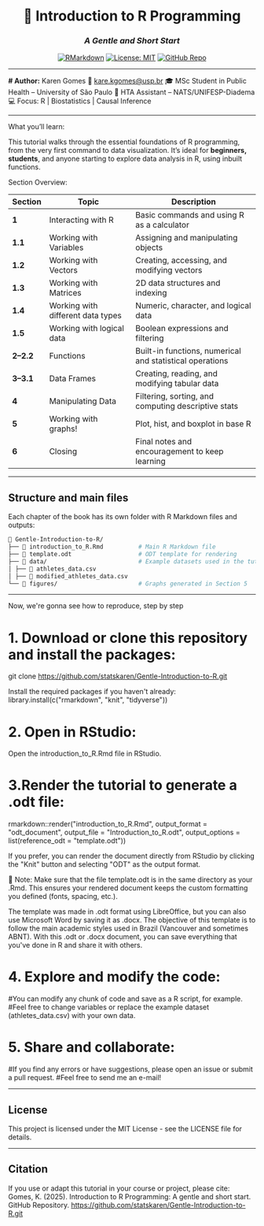 <div align="center">

# 📘 Introduction to R Programming  
### *A Gentle and Short Start*

[![RMarkdown](https://img.shields.io/badge/Made%20with-RMarkdown-276DC3?logo=r&logoColor=white)](https://rmarkdown.rstudio.com/) 
[![License: MIT](https://img.shields.io/badge/License-MIT-green.svg)](LICENSE)
[![GitHub Repo](https://img.shields.io/badge/GitHub-statskaren%2FGentle--Introduction--to--R-blue?logo=github)](https://github.com/statskaren/Gentle-Introduction-to-R)

</div>

---

 **# Author:**
  Karen Gomes
📧 kare.kgomes@usp.br
🎓 MSc Student in Public Health – University of São Paulo
🏥 HTA Assistant – NATS/UNIFESP-Diadema
💻 Focus: R | Biostatistics | Causal Inference

---

What you’ll learn:

This tutorial walks through the essential foundations of R programming, from the very first command to data visualization.
It’s ideal for **beginners, students**, and anyone starting to explore data analysis in R, using inbuilt functions.

Section Overview:

| Section | Topic | Description |
|----------|--------|-------------|
| **1** | Interacting with R | Basic commands and using R as a calculator |
| **1.1** | Working with Variables | Assigning and manipulating objects |
| **1.2** | Working with Vectors | Creating, accessing, and modifying vectors |
| **1.3** | Working with Matrices | 2D data structures and indexing |
| **1.4** | Working with different data types | Numeric, character, and logical data |
| **1.5** | Working with logical data | Boolean expressions and filtering |
| **2–2.2** | Functions | Built-in functions, numerical and statistical operations |
| **3–3.1** | Data Frames | Creating, reading, and modifying tabular data |
| **4** | Manipulating Data | Filtering, sorting, and computing descriptive stats |
| **5** | Working with graphs! | Plot, hist, and boxplot in base R |
| **6** | Closing | Final notes and encouragement to keep learning |

---
  
  ## Structure and main files
  
  Each chapter of the book has its own folder with R Markdown files and outputs:
  
  ```bash
📁 Gentle-Introduction-to-R/
├── 📄 introduction_to_R.Rmd          # Main R Markdown file
├── 📄 template.odt                   # ODT template for rendering
├── 📁 data/                          # Example datasets used in the tutorial
│ ├── 📄 athletes_data.csv
│ ├── 📄 modified_athletes_data.csv
└── 📁 figures/                       # Graphs generated in Section 5
  ```  
---

  Now, we're gonna see how to reproduce, step by step

# 1. Download or clone this repository and install the packages:
git clone https://github.com/statskaren/Gentle-Introduction-to-R.git

Install the required packages if you haven't already:
library.install(c("rmarkdown", "knit", "tidyverse"))

# 2. Open in RStudio:  
Open the introduction_to_R.Rmd file in RStudio.

# 3.Render the tutorial to generate a .odt file:
rmarkdown::render("introduction_to_R.Rmd",
                  output_format = "odt_document",
                  output_file = "Introduction_to_R.odt",
                  output_options = list(reference_odt = "template.odt"))
                  
If you prefer, you can render the document directly from RStudio by clicking the "Knit" button 
and selecting "ODT" as the output format.
                  
📝 Note:
Make sure that the file template.odt is in the same directory as your .Rmd.
This ensures your rendered document keeps the custom formatting you defined (fonts, spacing, etc.).

The template was made in .odt format using LibreOffice, but you can also use Microsoft Word by saving it as .docx.
The objective of this template is to follow the main academic styles used in Brazil (Vancouver and sometimes ABNT).
With this .odt or .docx document, you can save everything that you've done in R and share it with others.

# 4. Explore and modify the code:
#You can modify any chunk of code and save as a R script, for example.
#Feel free to change variables or replace the example dataset (athletes_data.csv) with your own data.

# 5. Share and collaborate:
#If you find any errors or have suggestions, please open an issue or submit a pull request.
#Feel free to send me an e-mail!

---
  
  ## License
  
  This project is licensed under the MIT License - see the LICENSE file for details.
  
  ---
  
  ## Citation
  
If you use or adapt this tutorial in your course or project, please cite:
Gomes, K. (2025). Introduction to R Programming: A gentle and short start. GitHub Repository. https://github.com/statskaren/Gentle-Introduction-to-R.git